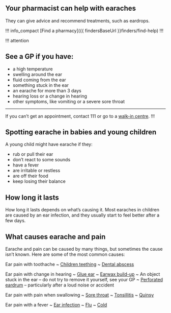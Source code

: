 ## Your pharmacist can help with earaches

They can give advice and recommend treatments, such as eardrops.

!!! info_compact
[Find a pharmacy]({{ findersBaseUrl }}finders/find-help)
!!!

!!! attention
## See a GP if you have:

- a high temperature
- swelling around the ear
- fluid coming from the ear
- something stuck in the ear
- an earache for more than 3 days
- hearing loss or a change in hearing
- other symptoms, like vomiting or a severe sore throat

***
If you can’t get an appointment, contact 111 or go to a [walk-in centre](http://www.nhs.uk/Service-Search/Walk-in%20centre/LocationSearch/663).
!!!

## Spotting earache in babies and young children

A young child might have earache if they:

- rub or pull their ear
- don’t react to some sounds
- have a fever
- are irritable or restless
- are off their food
- keep losing their balance

## How long it lasts

How long it lasts depends on what’s causing it.  Most earaches in children are
caused by an ear infection, and they usually start to feel better after a few days.

## What causes earache and pain

Earache and pain can be caused by many things, but sometimes the cause isn’t
known. Here are some of the most common causes:

Ear pain with toothache
~ [Children teething](http://www.nhs.uk/Conditions/pregnancy-and-baby/Pages/teething-and-tooth-care.aspx)
~ [Dental abscess](http://www.nhs.uk/Conditions/Dental-abscess/Pages/Introduction.aspx)

Ear pain with change in hearing
~ [Glue ear](http://www.nhs.uk/Conditions/Glue-ear/Pages/Introduction.aspx)
~ [Earwax build-up](/conditions/earwax)
~ An object stuck in the ear – do not try to remove it yourself, see your GP
~ [Perforated eardrum](http://www.nhs.uk/Conditions/Perforated-eardrum/Pages/Introduction.aspx) – particularly after a loud noise or accident

Ear pain with pain when swallowing
~ [Sore throat](/conditions/sore-throat)
~ [Tonsillitis](/conditions/tonsillitis)
~ [Quinsy](http://www.nhs.uk/Conditions/quinsy/pages/introduction.aspx)

Ear pain with a fever
~ [Ear infection](/conditions/ear-infection)
~ [Flu](/conditions/flu)
~ [Cold](/conditions/cold)
